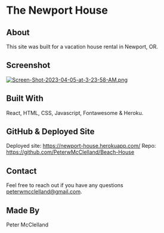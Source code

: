 # The Newport House

## About
This site was built for a vacation house rental in Newport, OR.

## Screenshot
[![Screen-Shot-2023-04-05-at-3-23-58-AM.png](https://i.postimg.cc/VvxQvqyQ/Screen-Shot-2023-04-05-at-3-23-58-AM.png)](https://postimg.cc/MfmrrjKd)

## Built With
React, HTML, CSS, Javascript, Fontawesome & Heroku.

## GitHub & Deployed Site

Deployed site: https://newport-house.herokuapp.com/
Repo: https://github.com/PeterwMcClelland/Beach-House

## Contact
Feel free to reach out if you have any questions peterwmcclelland@gmail.com.

## Made By
Peter McClelland
